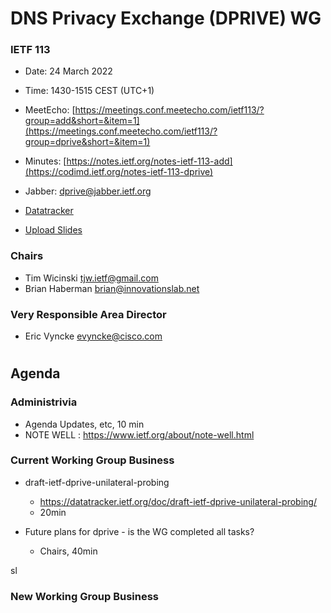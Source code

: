 
# DNS Privacy Exchange (DPRIVE) WG
### IETF 113

* Date: 24 March 2022
* Time: 1430-1515 CEST (UTC+1)
* MeetEcho: [https://meetings.conf.meetecho.com/ietf113/?group=add&short=&item=1](https://meetings.conf.meetecho.com/ietf113/?group=dprive&short=&item=1)
* Minutes: [https://notes.ietf.org/notes-ietf-113-add](https://codimd.ietf.org/notes-ietf-113-dprive)

* Jabber: [dprive@jabber.ietf.org](dprive@jabber.ietf.org)

* [Datatracker](https://datatracker.ietf.org/wg/dprive/documents/)

* [Upload Slides](https://datatracker.ietf.org/meeting/113/session/dprive)

### Chairs
* Tim Wicinski <tjw.ietf@gmail.com>
* Brian Haberman <brian@innovationslab.net>

### Very Responsible Area Director
* Eric Vyncke <evyncke@cisco.com>

#
## Agenda

### Administrivia

* Agenda Updates, etc,  10 min
* NOTE WELL : https://www.ietf.org/about/note-well.html

### Current Working Group Business

*   draft-ietf-dprive-unilateral-probing
    - https://datatracker.ietf.org/doc/draft-ietf-dprive-unilateral-probing/
    - 20min

*   Future plans for dprive - is the WG completed all tasks?  
    - Chairs, 40min

sl 
### New Working Group Business
